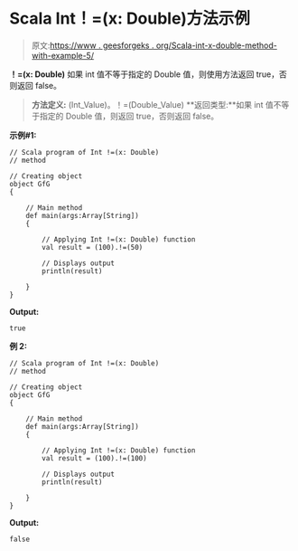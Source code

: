 # Scala Int！=(x: Double)方法示例

> 原文:[https://www . geesforgeks . org/Scala-int-x-double-method-with-example-5/](https://www.geeksforgeeks.org/scala-int-x-double-method-with-example-5/)

**！=(x: Double)** 如果 int 值不等于指定的 Double 值，则使用方法返回 true，否则返回 false。

> **方法定义:** (Int_Value)。！=(Double_Value)
> **返回类型:**如果 int 值不等于指定的 Double 值，则返回 true，否则返回 false。

**示例#1:**

```
// Scala program of Int !=(x: Double)
// method

// Creating object
object GfG
{ 

    // Main method
    def main(args:Array[String])
    {

        // Applying Int !=(x: Double) function
        val result = (100).!=(50)

        // Displays output
        println(result)

    }
} 
```

**Output:**

```
true

```

**例 2:**

```
// Scala program of Int !=(x: Double)
// method

// Creating object
object GfG
{ 

    // Main method
    def main(args:Array[String])
    {

        // Applying Int !=(x: Double) function
        val result = (100).!=(100)

        // Displays output
        println(result)

    }
} 
```

**Output:**

```
false

```